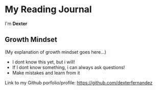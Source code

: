 # My Reading Journal

I'm **Dexter**
## Growth Mindset

(My explanation of growth mindset goes here...)

- I dont know this yet, but i will!
- If I dont know something, i can always ask questions!
- Make mistakes and learn from it

Link to my Github porfolio/profile: https://github.com/dexterfernandez

